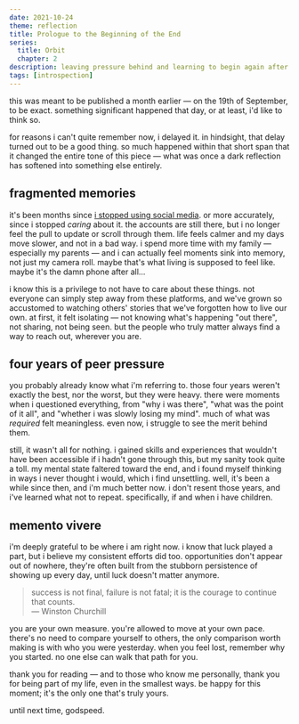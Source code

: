 ```yaml
---
date: 2021-10-24
theme: reflection
title: Prologue to the Beginning of the End
series:
  title: Orbit
  chapter: 2
description: leaving pressure behind and learning to begin again after the end of one chapter.
tags: [introspection]
---
```


this was meant to be published a month earlier — on the 19th of September, to be exact. something significant happened that day, or at least, i'd like to think so.

for reasons i can't quite remember now, i delayed it. in hindsight, that delay turned out to be a good thing. so much happened within that short span that it changed the entire tone of this piece — what was once a dark reflection has softened into something else entirely.

## fragmented memories

it's been months since [i stopped using social media](/posts/opting-out). or more accurately, since i stopped *caring* about it. the accounts are still there, but i no longer feel the pull to update or scroll through them. life feels calmer and my days move slower, and not in a bad way. i spend more time with my family — especially my parents — and i can actually feel moments sink into memory, not just my camera roll. maybe that's what living is supposed to feel like. maybe it's the damn phone after all...

i know this is a privilege to not have to care about these things. not everyone can simply step away from these platforms, and we've grown so accustomed to watching others' stories that we've forgotten how to live our own. at first, it felt isolating — not knowing what's happening "out there", not sharing, not being seen. but the people who truly matter always find a way to reach out, wherever you are.

## four years of peer pressure

you probably already know what i'm referring to. those four years weren't exactly the best, nor the worst, but they were heavy. there were moments when i questioned everything, from "why i was there", "what was the point of it all", and "whether i was slowly losing my mind". much of what was *required* felt meaningless. even now, i struggle to see the merit behind them.

still, it wasn't all for nothing. i gained skills and experiences that wouldn't have been accessible if i hadn't gone through this, but my sanity took quite a toll. my mental state faltered toward the end, and i found myself thinking in ways i never thought i would, which i find unsettling. well, it's been a while since then, and i'm much better now. i don't resent those years, and i've learned what not to repeat. specifically, if and when i have children.

## memento vivere

i'm deeply grateful to be where i am right now. i know that luck played a part, but i believe my consistent efforts did too. opportunities don't appear out of nowhere, they're often built from the stubborn persistence of showing up every day, until luck doesn't matter anymore.

> success is not final, failure is not fatal; it is the courage to continue that counts. \
> — Winston Churchill

you are your own measure. you're allowed to move at your own pace. there's no need to compare yourself to others, the only comparison worth making is with who you were yesterday. when you feel lost, remember why you started. no one else can walk that path for you.

thank you for reading — and to those who know me personally, thank you for being part of my life, even in the smallest ways. be happy for this moment; it's the only one that's truly yours.

until next time, godspeed.
